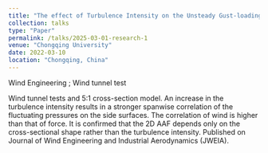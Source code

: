 ```yaml
---
title: "The effect of Turbulence Intensity on the Unsteady Gust-loading on a 5:1 Rectangular Cylinder"
collection: talks
type: "Paper"
permalink: /talks/2025-03-01-research-1
venue: "Chongqing University"
date: 2022-03-10
location: "Chongqing, China"
---
```


Wind Engineering ; Wind tunnel test


Wind tunnel tests and 5:1 cross-section model.
An increase in the turbulence intensity results in a stronger spanwise correlation of the fluctuating pressures on the side surfaces. 
The correlation of wind is higher than that of force.
It is confirmed that the 2D AAF depends only on the cross-sectional shape rather than the turbulence intensity.
Published on Journal of Wind Engineering and Industrial Aerodynamics (JWEIA).
